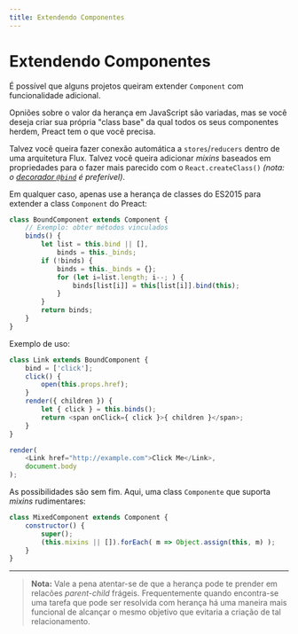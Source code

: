 ```yaml
---
title: Extendendo Componentes
---
```


# Extendendo Componentes

É possível que alguns projetos queiram extender `Component` com funcionalidade adicional.

Opniões sobre o valor da herança em JavaScript são variadas, mas se você deseja criar sua própria "class base" da qual todos os seus componentes herdem, Preact tem o que você precisa.

Talvez você queira fazer conexão automática a `stores`/`reducers` dentro de uma arquitetura Flux. Talvez você queira adicionar _mixins_ baseados em propriedades para o fazer mais parecido com o `React.createClass()` _(nota: o [decorador `@bind`](https://github.com/developit/decko#bind) é preferível)_.

Em qualquer caso, apenas use a herança de classes do ES2015 para extender a class `Component` do Preact:


```js
class BoundComponent extends Component {
    // Exemplo: obter métodos vinculados
    binds() {
        let list = this.bind || [],
            binds = this._binds;
        if (!binds) {
            binds = this._binds = {};
            for (let i=list.length; i--; ) {
                binds[list[i]] = this[list[i]].bind(this);
            }
        }
        return binds;
    }
}
```

Exemplo de uso:

```js
class Link extends BoundComponent {
    bind = ['click'];
    click() {
        open(this.props.href);
    }
    render({ children }) {
        let { click } = this.binds();
        return <span onClick={ click }>{ children }</span>;
    }
}

render(
    <Link href="http://example.com">Click Me</Link>,
    document.body
);
```

As possibilidades são sem fim. Aqui, uma class `Componente` que suporta _mixins_ rudimentares:


```js
class MixedComponent extends Component {
    constructor() {
        super();
        (this.mixins || []).forEach( m => Object.assign(this, m) );
    }
}
```

---

> **Nota:** Vale a pena atentar-se de que a herança pode te prender em relacões _parent-child_ frágeis. Frequentemente quando encontra-se uma tarefa que pode ser resolvida com herança há uma maneira mais funcional de alcançar o mesmo objetivo que evitaria a criação de tal relacionamento.
